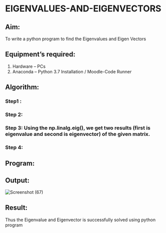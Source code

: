 # EIGENVALUES-AND-EIGENVECTORS
## Aim:
To write a python program to find the Eigenvalues and Eigen Vectors
## Equipment’s required:
1. 	Hardware – PCs
2. 	Anaconda – Python 3.7 Installation / Moodle-Code Runner
## Algorithm:
### Step1 : 
### Step 2: 
### Step 3: Using the np.linalg.eig(),  we get two results (first is eigenvalue and second is eigenvector) of the given matrix.
### Step 4: 

## Program:

## Output:
![Screenshot (67)](https://github.com/Rithviknathan/EIGENVALUES-AND-EIGENVECTORS/assets/148410509/ebe9e6f6-ccf9-4543-8c62-88e79cb3d6dc)

## Result:
Thus the Eigenvalue and Eigenvector is successfully solved using python program
